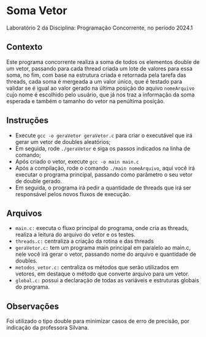 # Soma Vetor
Laboratório 2 da Disciplina: Programação Concorrente, no período 2024.1

## Contexto
Este programa concorrente realiza a soma de todos os elementos double de um vetor, passando para cada thread criada um lote de valores para essa soma,
no fim, com base na estrutura criada e retornada pela tarefa das threads, cada soma é mergeada a um valor único, que é testado para validar se é igual ao valor
gerado na última posição do aquivo ```nomeArquivo``` cujo nome é escolhido pelo usuário, que já nos traz a informação da soma esperada e também o tamanho do vetor na penúltima posição.


## Instruções
- Execute ```gcc -o geraVetor geraVetor.c``` para criar o executável que irá gerar um vetor de doubles aleatórios;
- Em seguida, rode ```./geraVetor``` e siga os passos indicados na linha de comando;
- Após criado o vetor, execute ```gcc -o main main.c```
- Após a compilação, rode o comando ```./main nomeArquivo```, aqui você irá executar o programa principal, passando como parâmetro o seu vetor de double gerado.
- Em seguida, o programa irá pedir a quantidade de threads que irá ser responsável pelos novos fluxos de execução.

## Arquivos

 - ```main.c:``` executa o fluxo principal do programa, onde cria as threads, realiza a leitura do arquivo do vetor e os testes.
 - ```threads.c:``` centraliza a criação da rotina e das threads
 - ```geraVetor.c:``` tem um programa main principal em paralelo ao main.c, nele você irá gerar o vetor, passando nome do arquivo e quantidade de doubles.
 - ```metodos_vetor.c:``` centraliza os métodos que serão utilizados em vetores, em destaque o método que converte arquivo para um vetor.
 - ```global.c:``` possui a declaração de todas as variáveis e estruturas globais do programa.


## Observações
Foi utilizado o tipo double para minimizar casos de erro de precisão, por indicação da professora Silvana.

